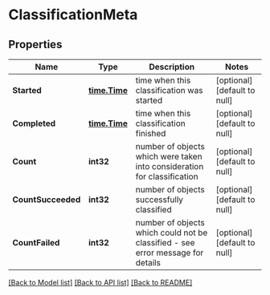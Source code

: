 # ClassificationMeta

## Properties
Name | Type | Description | Notes
------------ | ------------- | ------------- | -------------
**Started** | [**time.Time**](time.Time.md) | time when this classification was started | [optional] [default to null]
**Completed** | [**time.Time**](time.Time.md) | time when this classification finished | [optional] [default to null]
**Count** | **int32** | number of objects which were taken into consideration for classification | [optional] [default to null]
**CountSucceeded** | **int32** | number of objects successfully classified | [optional] [default to null]
**CountFailed** | **int32** | number of objects which could not be classified - see error message for details | [optional] [default to null]

[[Back to Model list]](../README.md#documentation-for-models) [[Back to API list]](../README.md#documentation-for-api-endpoints) [[Back to README]](../README.md)


